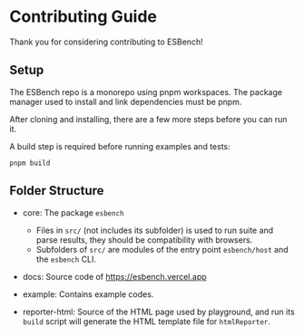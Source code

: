 # Contributing Guide

Thank you for considering contributing to ESBench!

## Setup

The ESBench repo is a monorepo using pnpm workspaces. The package manager used to install and link dependencies must be pnpm.

After cloning and installing, there are a few more steps before you can run it.

A build step is required before running examples and tests:

```shell
pnpm build
```

## Folder Structure

* core: The package `esbench`
  * Files in `src/` (not includes its subfolder) is used to run suite and parse results, they should be compatibility with browsers.
  * Subfolders of `src/` are modules of the entry point `esbench/host` and the `esbench` CLI.

* docs: Source code of https://esbench.vercel.app

* example: Contains example codes.

* reporter-html: Source of the HTML page used by playground, and run its `build` script will generate the HTML template file for `htmlReporter`. 

